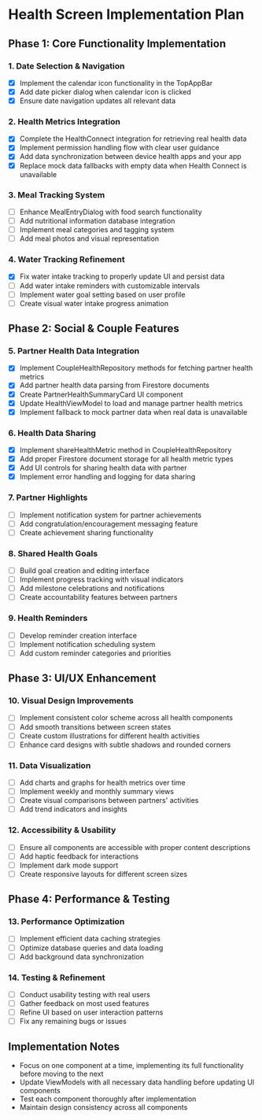 # Health Screen Implementation Plan

## Phase 1: Core Functionality Implementation

### 1. Date Selection & Navigation
- [x] Implement the calendar icon functionality in the TopAppBar
- [x] Add date picker dialog when calendar icon is clicked
- [x] Ensure date navigation updates all relevant data

### 2. Health Metrics Integration
- [x] Complete the HealthConnect integration for retrieving real health data
- [x] Implement permission handling flow with clear user guidance
- [x] Add data synchronization between device health apps and your app
- [x] Replace mock data fallbacks with empty data when Health Connect is unavailable

### 3. Meal Tracking System
- [ ] Enhance MealEntryDialog with food search functionality
- [ ] Add nutritional information database integration
- [ ] Implement meal categories and tagging system
- [ ] Add meal photos and visual representation

### 4. Water Tracking Refinement
- [x] Fix water intake tracking to properly update UI and persist data
- [ ] Add water intake reminders with customizable intervals
- [ ] Implement water goal setting based on user profile
- [ ] Create visual water intake progress animation

## Phase 2: Social & Couple Features

### 5. Partner Health Data Integration
- [x] Implement CoupleHealthRepository methods for fetching partner health metrics
- [x] Add partner health data parsing from Firestore documents
- [x] Create PartnerHealthSummaryCard UI component
- [x] Update HealthViewModel to load and manage partner health metrics
- [x] Implement fallback to mock partner data when real data is unavailable

### 6. Health Data Sharing
- [x] Implement shareHealthMetric method in CoupleHealthRepository
- [x] Add proper Firestore document storage for all health metric types
- [x] Add UI controls for sharing health data with partner
- [x] Implement error handling and logging for data sharing

### 7. Partner Highlights
- [ ] Implement notification system for partner achievements
- [ ] Add congratulation/encouragement messaging feature
- [ ] Create achievement sharing functionality

### 8. Shared Health Goals
- [ ] Build goal creation and editing interface
- [ ] Implement progress tracking with visual indicators
- [ ] Add milestone celebrations and notifications
- [ ] Create accountability features between partners

### 9. Health Reminders
- [ ] Develop reminder creation interface
- [ ] Implement notification scheduling system
- [ ] Add custom reminder categories and priorities

## Phase 3: UI/UX Enhancement

### 10. Visual Design Improvements
- [ ] Implement consistent color scheme across all health components
- [ ] Add smooth transitions between screen states
- [ ] Create custom illustrations for different health activities
- [ ] Enhance card designs with subtle shadows and rounded corners

### 11. Data Visualization
- [ ] Add charts and graphs for health metrics over time
- [ ] Implement weekly and monthly summary views
- [ ] Create visual comparisons between partners' activities
- [ ] Add trend indicators and insights

### 12. Accessibility & Usability
- [ ] Ensure all components are accessible with proper content descriptions
- [ ] Add haptic feedback for interactions
- [ ] Implement dark mode support
- [ ] Create responsive layouts for different screen sizes

## Phase 4: Performance & Testing

### 13. Performance Optimization
- [ ] Implement efficient data caching strategies
- [ ] Optimize database queries and data loading
- [ ] Add background data synchronization

### 14. Testing & Refinement
- [ ] Conduct usability testing with real users
- [ ] Gather feedback on most used features
- [ ] Refine UI based on user interaction patterns
- [ ] Fix any remaining bugs or issues

## Implementation Notes

- Focus on one component at a time, implementing its full functionality before moving to the next
- Update ViewModels with all necessary data handling before updating UI components
- Test each component thoroughly after implementation
- Maintain design consistency across all components
